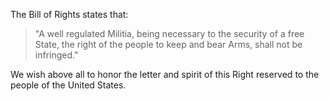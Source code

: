The Bill of Rights states that:

> "A well regulated Militia, being necessary to the security of a free State, the right of the people to keep and bear Arms, shall not be infringed."

We wish above all to honor the letter and spirit of this Right reserved to the people of the United States.

